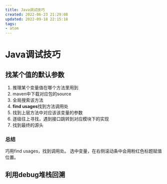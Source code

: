 ```yaml
---
title: Java调试技巧
created: 2022-06-23 21:29:08
updated: 2022-09-18 22:15:18
tags: 
- atom
---
```


# Java调试技巧

## 找某个值的默认参数

1. 推理某个变量值在哪个方法里用到
2. maven中下载对应包的source
3. 全局搜索该方法
4. **find usages**找到方法调用处
5. 找到上层方法中对应该该变量的参数
6. 逐级往上寻找，遇到接口跳转到对应模块下的实现
7. 找到最终的源头

### 总结

巧用find usages，找到调用处。
选中变量，在右侧滚动条中会用粉红色标题赋值位置。

## 利用debug堆栈回溯

